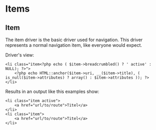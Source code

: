 # Items

## Item

The item driver is the basic driver used for navigation. This driver represents a normal navigation item, like everyone would expect.

Driver's view:

	<li class="item<?php echo ( $item->breadcrumbled() ? ' active' : NULL); ?>">
		<?php echo HTML::anchor($item->uri, __($item->title), ( is_null($item->attributes) ? array() : $item->attributes )); ?>
	</li>

Results in an output like this examples show:

	<li class="item active">
		<a href="url/to/route">Titel</a>
	</li>
	<li class="item">
		<a href="url/to/route">Titel</a>
	</li>
